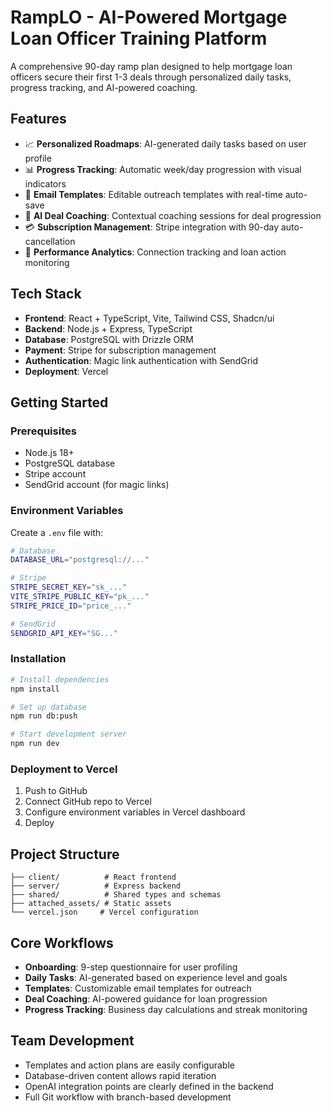 # RampLO - AI-Powered Mortgage Loan Officer Training Platform

A comprehensive 90-day ramp plan designed to help mortgage loan officers secure their first 1-3 deals through personalized daily tasks, progress tracking, and AI-powered coaching.

## Features

- 📈 **Personalized Roadmaps**: AI-generated daily tasks based on user profile
- 📊 **Progress Tracking**: Automatic week/day progression with visual indicators
- 📝 **Email Templates**: Editable outreach templates with real-time auto-save
- 🤖 **AI Deal Coaching**: Contextual coaching sessions for deal progression
- 💳 **Subscription Management**: Stripe integration with 90-day auto-cancellation
- 🎯 **Performance Analytics**: Connection tracking and loan action monitoring

## Tech Stack

- **Frontend**: React + TypeScript, Vite, Tailwind CSS, Shadcn/ui
- **Backend**: Node.js + Express, TypeScript
- **Database**: PostgreSQL with Drizzle ORM
- **Payment**: Stripe for subscription management
- **Authentication**: Magic link authentication with SendGrid
- **Deployment**: Vercel

## Getting Started

### Prerequisites

- Node.js 18+
- PostgreSQL database
- Stripe account
- SendGrid account (for magic links)

### Environment Variables

Create a `.env` file with:

```bash
# Database
DATABASE_URL="postgresql://..."

# Stripe
STRIPE_SECRET_KEY="sk_..."
VITE_STRIPE_PUBLIC_KEY="pk_..."
STRIPE_PRICE_ID="price_..."

# SendGrid
SENDGRID_API_KEY="SG..."
```

### Installation

```bash
# Install dependencies
npm install

# Set up database
npm run db:push

# Start development server
npm run dev
```

### Deployment to Vercel

1. Push to GitHub
2. Connect GitHub repo to Vercel
3. Configure environment variables in Vercel dashboard
4. Deploy

## Project Structure

```
├── client/          # React frontend
├── server/          # Express backend
├── shared/          # Shared types and schemas
├── attached_assets/ # Static assets
└── vercel.json     # Vercel configuration
```

## Core Workflows

- **Onboarding**: 9-step questionnaire for user profiling
- **Daily Tasks**: AI-generated based on experience level and goals
- **Templates**: Customizable email templates for outreach
- **Deal Coaching**: AI-powered guidance for loan progression
- **Progress Tracking**: Business day calculations and streak monitoring

## Team Development

- Templates and action plans are easily configurable
- Database-driven content allows rapid iteration
- OpenAI integration points are clearly defined in the backend
- Full Git workflow with branch-based development